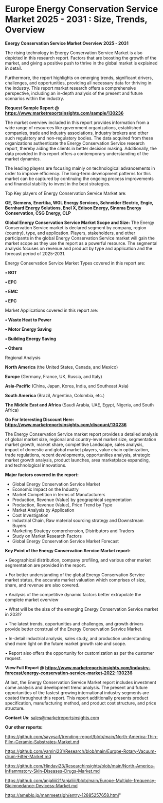  # Europe Energy Conservation Service Market 2025 - 2031 : Size, Trends, Overview

<Strong> Energy Conservation Service Market Overview 2025 - 2031</strong>

The rising technology in Energy Conservation Service Market is also depicted in this research report. Factors that are boosting the growth of the market, and giving a positive push to thrive in the global market is explained in detail.

Furthermore, the report highlights on emerging trends, significant drivers, challenges, and opportunities, providing all necessary data for thriving in the industry. This report market research offers a comprehensive perspective, including an in-depth analysis of the present and future scenarios within the industry.

<strong>Request Sample Report @ <a href=https://www.marketreportsinsights.com/sample/130236>https://www.marketreportsinsights.com/sample/130236</a></strong>

The market overview included in this report provides information from a wide range of resources like government organizations, established companies, trade and industry associations, industry brokers and other such regulatory and non-regulatory bodies. The data acquired from these organizations authenticate the Energy Conservation Service research report, thereby aiding the clients in better decision making. Additionally, the data provided in this report offers a contemporary understanding of the market dynamics.

The leading players are focusing mainly on technological advancements in order to improve efficiency. The long-term development patterns for this market can be captured by continuing the ongoing process improvements and financial stability to invest in the best strategies.

Top Key players of Energy Conservation Service Market are:

<strong>GE, Siemens, Enertika, WGL Energy Services, Schneider Electric, Engie, Bernhard Energy Solutions, Enel X, Edison Energy, Sinoma Energy Conservation, CSG Energy, CLP</strong>

<strong><b>Global Energy Conservation Service Market Scope and Size:</b></strong>
The Energy Conservation Service market is declared segment by company, region (country), type, and application. Players, stakeholders, and other participants in the global Energy Conservation Service market will gain the market scope as they use the report as a powerful resource. The segmental analysis focuses on revenue and product by type and application and the forecast period of 2025-2031.

Energy Conservation Service Market Types covered in this report are:

<strong>• BOT

• EPC

• EMC

• EPC</strong>

Market Applications covered in this report are:

<strong>• Waste Heat to Power

• Motor Energy Saving

• Building Energy Saving

• Others</strong> 

Regional Analysis

<strong>North America</strong> (the United States, Canada, and Mexico)

<strong>Europe</strong> (Germany, France, UK, Russia, and Italy)

<strong>Asia-Pacific</strong> (China, Japan, Korea, India, and Southeast Asia)

<strong>South America</strong> (Brazil, Argentina, Colombia, etc.)

<strong>The Middle East and Africa</strong> (Saudi Arabia, UAE, Egypt, Nigeria, and South Africa)

<strong>Go For Interesting Discount Here: <a href=https://www.marketreportsinsights.com/discount/130236>https://www.marketreportsinsights.com/discount/130236</a></strong>

The Energy Conservation Service market report provides a detailed analysis of global market size, regional and country-level market size, segmentation market growth, market share, competitive Landscape, sales analysis, impact of domestic and global market players, value chain optimization, trade regulations, recent developments, opportunities analysis, strategic market growth analysis, product launches, area marketplace expanding, and technological innovations.

<strong><b>Major factors covered in the report:</b></strong>
<ul>
  <li>Global Energy Conservation Service Market </li>
  <li>Economic Impact on the Industry</li>
  <li>Market Competition in terms of Manufacturers</li>
  <li>Production, Revenue (Value) by geographical segmentation</li>
  <li>Production, Revenue (Value), Price Trend by Type</li>
  <li>Market Analysis by Application</li>
  <li>Cost Investigation</li>
  <li>Industrial Chain, Raw material sourcing strategy and Downstream Buyers</li>
  <li>Marketing Strategy comprehension, Distributors and Traders</li>
  <li>Study on Market Research Factors</li>
  <li>Global Energy Conservation Service Market Forecast</li>
</ul>

<strong><b>Key Point of the Energy Conservation Service Market report:</b></strong>

• Geographical distribution, company profiling, and various other market segmentation are provided in the report.

• For better understanding of the global Energy Conservation Service market status, the accurate market valuation which comprises of size, share, and revenue are also covered.

• Analysis of the competitive dynamic factors better extrapolate the complete market overview

• What will be the size of the emerging Energy Conservation Service market in 2031?

• The latest trends, opportunities and challenges, and growth drivers provide better construal of the Energy Conservation Service Market.

• In-detail industrial analysis, sales study, and production understanding shed more light on the future market growth rate and scope.

• Report also offers the opportunity for customization as per the customer request.

<strong><b>View Full Report @ <a href=https://www.marketreportsinsights.com/industry-forecast/energy-conservation-service-market-2022-130236>https://www.marketreportsinsights.com/industry-forecast/energy-conservation-service-market-2022-130236</a></b></strong>


At last, the Energy Conservation Service Market report includes investment come analysis and development trend analysis. The present and future opportunities of the fastest growing international industry segments are coated throughout this report. This report additionally presents product specification, manufacturing method, and product cost structure, and price structure.

<strong>Contact Us:</strong>
sales@marketreportsinsights.com

<strong>Our other reports:</strong>

<a href=https://github.com/sayysaif/trending-report/blob/main/North-America-Thin-Film-Ceramic-Substrates-Market.md>https://github.com/sayysaif/trending-report/blob/main/North-America-Thin-Film-Ceramic-Substrates-Market.md</a>

<a href=https://github.com/yamini231/Research/blob/main/Europe-Rotary-Vacuum-drum-Filter-Market.md>https://github.com/yamini231/Research/blob/main/Europe-Rotary-Vacuum-drum-Filter-Market.md</a>

<a href=https://github.com/Hindavi23/Researchinsights/blob/main/North-America-Inflammatory-Skin-Diseases-Drugs-Market.md>https://github.com/Hindavi23/Researchinsights/blob/main/North-America-Inflammatory-Skin-Diseases-Drugs-Market.md</a>

<a href=https://github.com/anjaliiii21/anjaliiii/blob/main/Europe-Multiple-frequency-Bioimpedance-Devicess-Market.md>https://github.com/anjaliiii21/anjaliiii/blob/main/Europe-Multiple-frequency-Bioimpedance-Devicess-Market.md</a>

<a href=https://ameblo.jp/manmeetsigh/entry-12885257658.html>https://ameblo.jp/manmeetsigh/entry-12885257658.html</a>"
